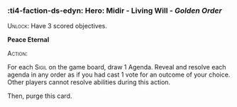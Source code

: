 ### :ti4-faction-ds-edyn: **Hero**: Midir - Living Will - _Golden Order_

<span style="font-variant:small-caps;">Unlock</span>: Have 3 scored objectives.

**Peace Eternal**

<span style="font-variant:small-caps;">Action:</span>

For each <span style="font-variant:small-caps;">Sigil</span> on the game board, draw 1 Agenda. 
Reveal and resolve each agenda in any order as if you had cast 1 vote for an outcome of your choice. Other players cannot resolve abilities during this action. 

Then, purge this card.
